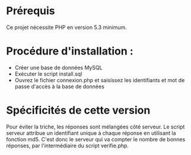 # Prérequis
Ce projet nécessite PHP en version 5.3 minimum.

# Procédure d'installation :

- Créer une base de données MySQL
- Exécuter le script install.sql
- Ouvrez le fichier connexion.php et saisissez les identifiants et mot de passe d'accès à la base de données

# Spécificités de cette version
Pour éviter la triche, les réponses sont mélangées côté serveur. Le script serveur attribue un identifiant unique à chaque réponse en utilisant la fonction md5.
C'est donc le serveur qui va compter le nombre de bonnes réponses, par l'intermédiaire du script verifie.php.
